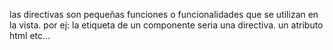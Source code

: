 

las directivas son pequeñas funciones o funcionalidades que se utilizan en la vista. 
por ej:
la etiqueta de un componente seria una directiva.
un atributo html etc...

